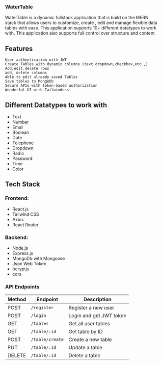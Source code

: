 ### WaterTable

WaterTable is a dynamic fullstack application that is build on the MERN stack that allows users to customize, create , edit and manage flexible data tables with ease. This application supports 10+ different datatypes to work with. This application also supports full control over structure and content

## Features

```
User authentication with JWT
Create Tables with dynamic columns (text,dropdown,checkbox,etc.,)
Add,edit,delete rows
add, delete columns
Able to edit already saved Tables
Save tables to MongoDb
Secure APIs with token-based authorization
Wonderful UI with Tailwindcss
```

## Different Datatypes to work with

- Text
- Number
- Email
- Boolean
- Date
- Telephone
- Dropdown
- Radio
- Password
- Time
- Color

## Tech Stack

### Frontend:

- React.js
- Tailwind CSS
- Axios
- React Router

### Backend:

- Node.js
- Express.js
- MongoDb with Mongoose
- Json Web Token
- bcryptjs
- cors

### API Endpoints

| Method | Endpoint        | Description             |
| ------ | --------------- | ----------------------- |
| POST   | `/register`     | Register a new user     |
| POST   | `/login`        | Login and get JWT token |
| GET    | `/tables`       | Get all user tables     |
| GET    | `/table/:id`    | Get table by ID         |
| POST   | `/table/create` | Create a new table      |
| PUT    | `/table/:id`    | Update a table          |
| DELETE | `/table/:id`    | Delete a table          |
